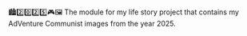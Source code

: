 🏙️2️⃣️0️⃣️2️⃣️5️⃣️🎮️🖼️ The module for my life story project that contains my AdVenture Communist images from the year 2025.
